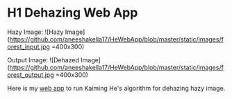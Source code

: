 # H1 Dehazing Web App

Hazy Image:
![Hazy Image](https://github.com/aneeshakella17/HeWebApp/blob/master/static/images/forest_input.jpg =400x300)

Output Image:
![Dehazed Image](https://github.com/aneeshakella17/HeWebApp/blob/master/static/images/forest_output.jpg =400x300)


Here is my [web app](http://aneeshakella17.pythonanywhere.com/) to run Kaiming He's algorithm for dehazing hazy image.

